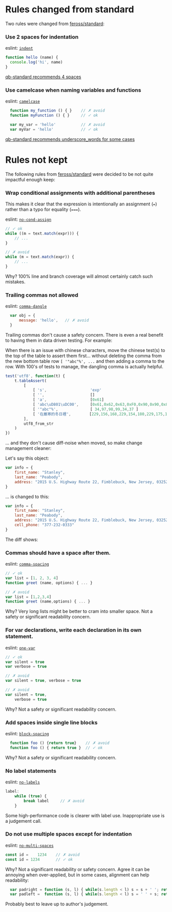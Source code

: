 # Rules changed from standard

Two rules were changed from [feross/standard](https://github.com/feross/standard): 


### Use 2 spaces for indentation

  eslint: [`indent`](http://eslint.org/docs/rules/indent)

  ```js
  function hello (name) {
    console.log('hi', name)
  }
  ```

  [qb-standard recommends 4 spaces](recommended-style.md)
  
### Use camelcase when naming variables and functions

  eslint: [`camelcase`](http://eslint.org/docs/rules/camelcase)

  ```js
    function my_function () { }    // ✗ avoid
    function myFunction () { }     // ✓ ok

    var my_var = 'hello'           // ✗ avoid
    var myVar = 'hello'            // ✓ ok
  ```

  [qb-standard recommends underscore_words for some cases](recommended-style.md)


# Rules not kept

The following rules from [feross/standard](https://github.com/feross/standard) 
were decided to be not quite impactful enough keep:

### Wrap conditional assignments with additional parentheses

  This makes it clear that the expression is intentionally an assignment (`=`) rather than a typo for equality (`===`).

  eslint: [`no-cond-assign`](http://eslint.org/docs/rules/no-cond-assign)

  ```js
  // ✓ ok
  while ((m = text.match(expr))) {
      // ...
  }

  // ✗ avoid
  while (m = text.match(expr)) {
      // ...
  }
  ```

Why?  100% line and branch coverage will almost certainly catch such mistakes. 

### Trailing commas not allowed

  eslint: [`comma-dangle`](http://eslint.org/docs/rules/comma-dangle)

  ```js
    var obj = {
        message: 'hello',   // ✗ avoid
    }
  ```

Trailing commas don't cause a safety concern.  There is even a real benefit
to having them in data driven testing.  For example:

When there is an issue with chinese characters, move the chinese test(s) to
the top of the table to assert them first... without deleting the 
comma from the new bottom table row <code>[ '"abc"%', ...</code> and then adding
a comma to the row.  With 100's of tests to manage, the dangling comma is 
actually helpful.

```js
test('utf8', function(t) {
    t.tableAssert(
        [
            [ 's',                   'exp'                                  ],
            [ '',                    []                                     ],
            [ 'a',                   [0x61]                                 ],
            [ 'abc\uD801\uDC00',     [0x61,0x62,0x63,0xF0,0x90,0x90,0x80]   ],
            [ '"abc"%',              [ 34,97,98,99,34,37 ]                  ],
            [ '在嚴寒的冬日裡',        [229,156,168,229,154,180,229,175,146,231,154,132,229,134,172,230,151,165,232,163,161] ],
        ],
        utf8_from_str
    )
})
```

... and they don't cause diff-noise when moved, so make change management cleaner:

Let's say this object:

```js
var info = {
    first_name: "Stanley",
    last_name: "Peabody",
    address: "2015 U.S. Highway Route 22, Fimblebuck, New Jersey, 03252-2355"
}
```

... is changed to this:

```js
var info = {
    first_name: "Stanley",
    last_name: "Peabody",
    address: "2015 U.S. Highway Route 22, Fimblebuck, New Jersey, 03252-2355",
    cell_phone: "377-232-0333"
}
```

The diff shows:

### Commas should have a space after them.

  eslint: [`comma-spacing`](http://eslint.org/docs/rules/comma-spacing)

  ```js
  // ✓ ok
  var list = [1, 2, 3, 4]
  function greet (name, options) { ... }
  ```

  ```js
  // ✗ avoid
  var list = [1,2,3,4]
  function greet (name,options) { ... }
  ```
  
  Why?  Very long lists might be better to cram into smaller space.
  Not a safety or significant readability concern.

### For var declarations, write each declaration in its own statement.

  eslint: [`one-var`](http://eslint.org/docs/rules/one-var)

  ```js
  // ✓ ok
  var silent = true
  var verbose = true

  // ✗ avoid
  var silent = true, verbose = true

  // ✗ avoid
  var silent = true,
      verbose = true
  ```
  Why?   Not a safety or significant readability concern.

### Add spaces inside single line blocks

  eslint: [`block-spacing`](http://eslint.org/docs/rules/block-spacing)

  ```js
    function foo () {return true}    // ✗ avoid
    function foo () { return true }  // ✓ ok
  ```

  Why?   Not a safety or significant readability concern.

### No label statements

  eslint: [`no-labels`](http://eslint.org/docs/rules/no-labels)

  ```js
  label:
      while (true) {
          break label     // ✗ avoid
      }
  ```

  Some high-performance code is clearer with label use.  Inappropriate
  use is a judgement call.
  
### Do not use multiple spaces except for indentation

  eslint: [`no-multi-spaces`](http://eslint.org/docs/rules/no-multi-spaces)

  ```js
  const id =    1234    // ✗ avoid
  const id = 1234       // ✓ ok
  ```
   Why?   Not a significant readability or safety concern.  Agree it can
   be annoying when over-applied, but in some cases, alignment can help readability:
   
```js
  var padright = function (s, l) { while(s.length < l) s = s + ' '; return s }
  var padleft =  function (s, l) { while(s.length < l) s = ' ' + s; return s }
```

   Probably best to leave up to author's judgement.
